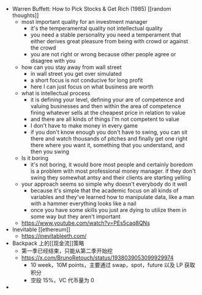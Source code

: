 - Warren Buffett: How to Pick Stocks & Get Rich (1985) [[random thoughts]]
	- most important quality for an investment manager
		- it's the temperamental quality not intellectual quality
		- you need a stable personality you need a temperament that either derives great pleasure from being with crowd or against the crowd
		- you are not right or wrong because other people agree or disagree with you
	- how can you stay away from wall street
		- in wall street you get over simulated
		- a short focus is not conducive for long profit
		- here I can just focus on what business are worth
	- what is intellectual process
		- it is defining your level, defining your are of competence and valuing businesses and then within the area of competence fining whatever sells at the cheapest price in relation to value
		- and there are all kinds of things I'm not competent to value
		- I don't have to make money in every game
		- if you don't know enough you don't have to swing, you can sit there and watch thousands of pitches and finally get one right there where you want it, something that you understand, and then you swing
	- Is it boring
		- it's not boring, it would bore most people and certainly boredom is a problem with most professional money manager. if they don't swing they somewhat antsy and their clients are starting yelling
	- your approach seems so simple why doesn't everybody do it well
		- because it's simple that the academic focus on all kinds of variables and they've learned how to manipulate data, like a man with a hammer everything looks like a nail
		- once you have some skills you just are dying to utilize them in some way but they aren't important
	- https://www.youtube.com/watch?v=PEs5caq8QNs
- Inevitable [[ethereum]]
	- https://inevitableeth.com/
- Backpack 上的[[现金流]]策略
	- 第一季已经结束，只能从第二季开始挖
	- https://x.com/BrunoRetouch/status/1938039053099929974
		- 10 week，10M points，主要通过 swap，spot，future 以及 LP 获取积分
		- 空投 15%，VC 代币量为 0
-